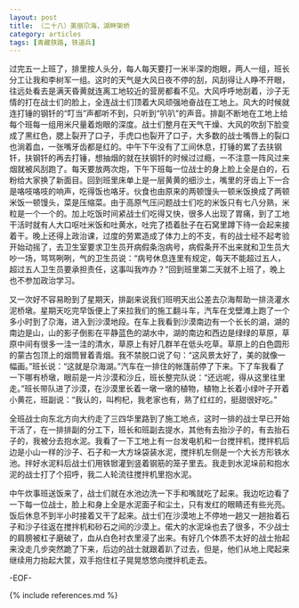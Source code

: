 ```yaml
---
layout: post
title: （二十八）美丽尕海，湖畔架桥
category: articles
tags: [青藏铁路, 铁道兵]
---
```


过完五一上班了，排里按人头分，每人每天要打一米半深的炮眼，两人一组，班长分工让我和李树军一组。这时的天气是大风日夜不停的刮，风刮得让人睁不开眼，往远处看去是满天昏黄就连离工地较近的营房都看不见。大风呼呼地刮着，沙子无情的打在战士们的脸上，全连战士们顶着大风顽强地奋战在工地上。风大的时候就连打锤的钢钎的“叮当”声都听不到，只听到“叭叭”的声音。排副不断地在工地上给每个班每一组用米尺量着炮眼的深度。战士们整月在天气干燥、大风的吹刮下脸变成了黑红色，腮上裂开了口子，手虎口也裂开了口子，大多数的战士嘴唇上的裂口也淌着血，一张嘴牙齿都是红的。中午下午没有了工间休息，打锤的累了去扶钢钎，扶钢钎的再去打锤，想抽烟的就在扶钢钎的时候过过瘾，一不注意一阵风过来烟就被风刮跑了。每天要放两次炮，下午下班每一位战士的身上脸上全是白的，石粉给大家换了新面目。回到班里床单上是一层黄黄的细沙土，嘴里的牙齿上下一合是咯吱咯吱的响声，吃得饭也咯牙。伙食也由原来的两顿馒头一顿米饭换成了两顿米饭一顿馒头，菜是压缩菜。由于高原气压问题战士们吃的米饭只有七八分熟，米粒是一个一个的。加上吃饭时间紧战士们吃得又快，很多人出现了胃痛，到了工地干活时就有人大口呕吐米饭和吐黄水，吐完了捂着肚子在石窝里蹲下待一会起来接着干。晚上还得上政治课，过度的劳累造成了体力上的不支，有的战士经不起考验开始动摇了，去卫生室要求卫生员开病假条泡病号，病假条开不出来就和卫生员大吵一场，骂骂咧咧，气的卫生员说：“病号休息连里有规定，每天不能超过五人，超过五人卫生员要承担责任，这事叫我咋办？”回到班里第二天就不上班了，晚上也不参加政治学习。

又一次好不容易盼到了星期天，排副来说我们班明天出公差去尕海帮助一排浇灌水泥桥墩。星期天吃完早饭便上了来拉我们的施工翻斗车，汽车在戈壁滩上跑了一个多小时到了尕海，进入到沙漠地段。在车上我看到沙漠南边有一个长长的湖，湖的南边是山，山的影子倒影在平静蓝色的湖水中，湖的南边和西边是绿绿的草原，草原中间有很多一洼一洼的清水，草原上有好几群羊在低头吃草。草原上的白色圆形的蒙古包顶上的烟筒冒着青烟。我不禁脱口说了句：“这风景太好了，美的就像一幅画。”班长说：“这就是尕海湖。”汽车在一排住的帐篷前停了下来。下了车我看了一下哪有桥墩，眼前是一片沙漠和沙丘，班长整完队说：“还远呢，得从这里往里走。”班长带队进了沙漠，在沙漠里长着一墩一墩的植物，植物上长着小绿叶子开着小黄花，班副说：“我认的，叫枸杞，我老家也有，熟了红红的，挺甜很好吃。”

全班战士向东北方向大约走了三四华里路到了施工地点，这时一排的战士早已开始干活了，在一排排副的分工下，班长和班副去提水，其他有去抬沙子的，有去抬石子的，我被分去抱水泥。我看了一下工地上有一台发电机和一台搅拌机，搅拌机后边是小山一样的沙子、石子和一大方垛袋装水泥，搅拌机左侧是一个大长方形铁水池。拌好水泥料后战士们用铁锨灌到竖着钢筋的笼子里去。我走到水泥垛前和抱水泥的战士打了个招呼，我二人轮流往搅拌机里抱水泥。

中午炊事班送饭来了，战士们就在水池边洗一下手和嘴就吃了起来。我边吃边看了一下每一位战士，脸上和身上全是水泥面子和尘土，只有发红的眼睛还有些光亮。饭后休息不到半小时接着又干了起来。战士们在沙漠地上不停地一趟又一趟抬着石子和沙子往返在搅拌机和砂石之间的沙漠上。偌大的水泥垛也去了很多，不少战士的肩膀被杠子磨破了，血从白色衬衣里浸了出来。有好几个体质不太好的战士抬起来没走几步突然跪了下来，后边的战士就跟着趴了过去，但是，他们从地上爬起来继续用力抬起大筐，双手抱住杠子晃晃悠悠向搅拌机走去。

-EOF-

{% include references.md %}
